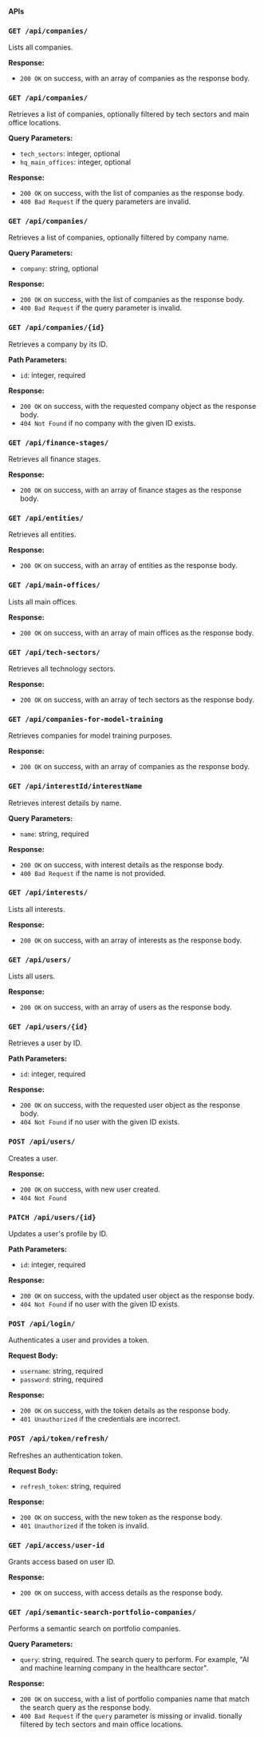 #### APIs
### `GET /api/companies/`
Lists all companies.

**Response:**

- `200 OK` on success, with an array of companies as the response body.

### `GET /api/companies/`
Retrieves a list of companies, optionally filtered by tech sectors and main office locations.

**Query Parameters:**

- `tech_sectors`: integer, optional
- `hq_main_offices`: integer, optional

**Response:**

- `200 OK` on success, with the list of companies as the response body.
- `400 Bad Request` if the query parameters are invalid.

### `GET /api/companies/`
Retrieves a list of companies, optionally filtered by company name.

**Query Parameters:**

- `company`: string, optional

**Response:**

- `200 OK` on success, with the list of companies as the response body.
- `400 Bad Request` if the query parameter is invalid.

### `GET /api/companies/{id}`
Retrieves a company by its ID.

**Path Parameters:**

- `id`: integer, required

**Response:**

- `200 OK` on success, with the requested company object as the response body.
- `404 Not Found` if no company with the given ID exists.

### `GET /api/finance-stages/`
Retrieves all finance stages.

**Response:**

- `200 OK` on success, with an array of finance stages as the response body.

### `GET /api/entities/`
Retrieves all entities.

**Response:**

- `200 OK` on success, with an array of entities as the response body.

### `GET /api/main-offices/`
Lists all main offices.

**Response:**

- `200 OK` on success, with an array of main offices as the response body.

### `GET /api/tech-sectors/`
Retrieves all technology sectors.

**Response:**

- `200 OK` on success, with an array of tech sectors as the response body.

### `GET /api/companies-for-model-training`
Retrieves companies for model training purposes.

**Response:**

- `200 OK` on success, with an array of companies as the response body.

### `GET /api/interestId/interestName`
Retrieves interest details by name.

**Query Parameters:**

- `name`: string, required

**Response:**

- `200 OK` on success, with interest details as the response body.
- `400 Bad Request` if the name is not provided.

### `GET /api/interests/`
Lists all interests.

**Response:**

- `200 OK` on success, with an array of interests as the response body.

### `GET /api/users/`
Lists all users.

**Response:**

- `200 OK` on success, with an array of users as the response body.

### `GET /api/users/{id}`
Retrieves a user by ID.

**Path Parameters:**

- `id`: integer, required

**Response:**

- `200 OK` on success, with the requested user object as the response body.
- `404 Not Found` if no user with the given ID exists.

### `POST /api/users/`
Creates a user.

**Response:**

- `200 OK` on success, with new user created.
- `404 Not Found`

### `PATCH /api/users/{id}`
Updates a user's profile by ID.

**Path Parameters:**

- `id`: integer, required

**Response:**

- `200 OK` on success, with the updated user object as the response body.
- `404 Not Found` if no user with the given ID exists.

### `POST /api/login/`
Authenticates a user and provides a token.

**Request Body:**

- `username`: string, required
- `password`: string, required

**Response:**

- `200 OK` on success, with the token details as the response body.
- `401 Unauthorized` if the credentials are incorrect.

### `POST /api/token/refresh/`
Refreshes an authentication token.

**Request Body:**

- `refresh_token`: string, required

**Response:**

- `200 OK` on success, with the new token as the response body.
- `401 Unauthorized` if the token is invalid.

### `GET /api/access/user-id`
Grants access based on user ID.

**Response:**

- `200 OK` on success, with access details as the response body.

### `GET /api/semantic-search-portfolio-companies/`

Performs a semantic search on portfolio companies.

**Query Parameters:**

- `query`: string, required. The search query to perform. For example, "AI and machine learning company in the healthcare sector".

**Response:**

- `200 OK` on success, with a list of portfolio companies name that match the search query as the response body.
- `400 Bad Request` if the `query` parameter is missing or invalid.
tionally filtered by tech sectors and main office locations.
